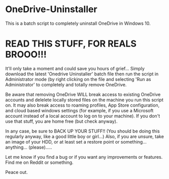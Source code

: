 # OneDrive-Uninstaller
This is a batch script to completely uninstall OneDrive in Windows 10.

# READ THIS STUFF, FOR REALS BROOO!!!
It'll only take a moment and could save you hours of grief...
Simply download the latest 'Onedrive Uninstaller' batch file then run the script in Administrator mode (by right clicking on the file and selecting 'Run as Administrator' to completely and totally remove OneDrive.

Be aware that removing OneDrive WILL break access to existing OneDrive accounts and delelete locally stored files on the machine you run this script on.
It may also break access to roaming profiles, App Store configuration, and cloud based windows settings (for example, if you use a Microsoft account instead of a local account to log on to your machine).
If you don't use that stuff, you are home free (but check anyway).

In any case, be sure to BACK UP YOUR STUFF!! (You should be doing this regularly anyway, like a good little boy or girl...)
Also, if you are unsure, take an image of your HDD, or at least set a restore point or something... anything... (please).....


Let me know if you find a bug or if you want any improvements or features. Find me on Reddit or something.



Peace out.
